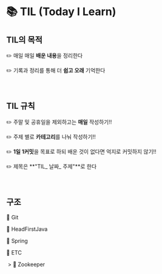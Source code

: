 # :books: TIL (Today I Learn)

## TIL의 목적​ 

:pencil2: 매일 매일 **배운 내용**을 정리한다

:pencil2: 기록과 정리를 통해 더 **쉽고 오래** 기억한다 <br><br><br>





##  TIL 규칙

:pencil2: 주말 및 공휴일을 제외하고는 **매일** 작성하기!! 

:pencil2: 주제 별로 **카테고리**를 나눠 작성하기!!

:pencil2: **1일 1커밋**을 목표로 하되 배운 것이 없다면 억지로 커밋하지 않기!!

:pencil2: 제목은 **"TIL_ 날짜_ 주제"**로 한다 <br><br><br>



## 구조

:file_folder: Git

:file_folder: HeadFirstJava

:file_folder: Spring

:file_folder: ETC

​		> :file_folder: Zookeeper
